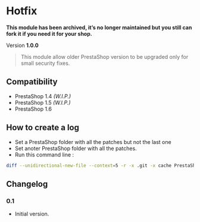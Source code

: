 # Hotfix

**This module has been archived, it’s no longer maintained but you still can fork it if you need it for your shop.**

Version **1.0.0**

> This module allow older PrestaShop version to be upgraded only for small security fixes.

## Compatibility

 - PrestaShop 1.4 _(W.I.P.)_
 - PrestaShop 1.5 _(W.I.P.)_
 - PrestaShop 1.6

## How to create a log

 - Set a PrestaShop folder with all the patches but not the last one
 - Set anoter PrestaShop folder with all the patches.
 - Run this command line :

```bash
diff --unidirectional-new-file --context=5 -r -x .git -x cache PrestaShop/ PrestaShopFixed/ > diff.patch
```

## Changelog

### 0.1

 - Initial version.
